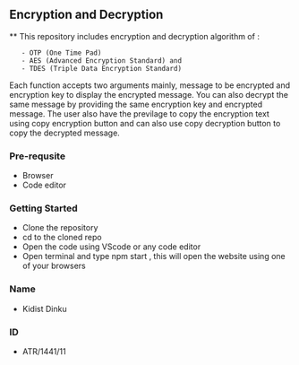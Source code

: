 ## Encryption and Decryption 
** This repository includes encryption and decryption algorithm of :

       - OTP (One Time Pad)
       - AES (Advanced Encryption Standard) and
       - TDES (Triple Data Encryption Standard)

Each function accepts two arguments mainly, message to be encrypted and encryption key to display the encrypted message. You can also decrypt the same message by providing the same encryption key and encrypted message. The user also have the previlage to copy the encryption text using copy encryption button and can also use copy decryption button to copy the decrypted message.
  
### Pre-requsite
   - Browser
   - Code editor

### Getting Started 
 - Clone the repository
 - cd to the cloned repo
 - Open the code using VScode or any code editor
 - Open terminal and type npm start , this will open the website using one of your browsers

### Name 
   - Kidist Dinku
### ID
   - ATR/1441/11